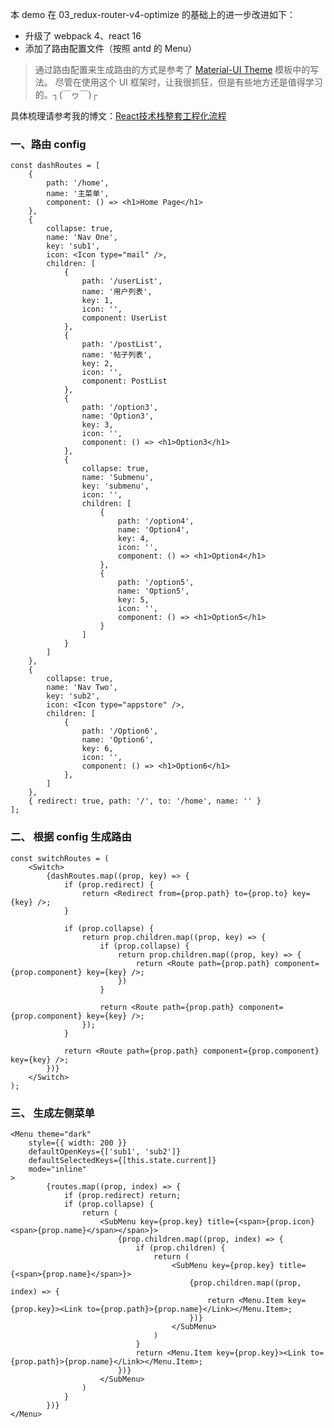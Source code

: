 本 demo 在 03_redux-router-v4-optimize 的基础上的进一步改进如下：

- 升级了 webpack 4、react 16
- 添加了路由配置文件（按照 antd 的 Menu）

> 通过路由配置来生成路由的方式是参考了 [Material-UI Theme](https://demos.creative-tim.com/material-dashboard-react/?_ga=2.55719595.10714530.1535703355-492283409.1535703355#/dashboard) 模板中的写法。 尽管在使用这个 UI 框架时，让我很抓狂，但是有些地方还是值得学习的。┐(￣ヮ￣)┌

具体梳理请参考我的博文：[React技术栈整套工程化流程](https://www.jianshu.com/p/088116f02b26)

### 一、路由 config

	const dashRoutes = [
	    {
	        path: '/home',
	        name: '主菜单',
	        component: () => <h1>Home Page</h1>
	    },
	    {
	        collapse: true,
	        name: 'Nav One',
	        key: 'sub1',
	        icon: <Icon type="mail" />,
	        children: [
	            {
	                path: '/userList',
	                name: '用户列表',
	                key: 1,
	                icon: '',
	                component: UserList
	            }, 
	            {
	                path: '/postList',
	                name: '帖子列表',
	                key: 2,
	                icon: '',
	                component: PostList
	            },
	            {
	                path: '/option3',
	                name: 'Option3',
	                key: 3,
	                icon: '',
	                component: () => <h1>Option3</h1>
	            },
	            {
	                collapse: true,
	                name: 'Submenu',
	                key: 'submenu',
	                icon: '',
	                children: [
	                    {
	                        path: '/option4',
	                        name: 'Option4',
	                        key: 4,
	                        icon: '',
	                        component: () => <h1>Option4</h1>
	                    },
	                    {
	                        path: '/option5',
	                        name: 'Option5',
	                        key: 5,
	                        icon: '',
	                        component: () => <h1>Option5</h1>
	                    }
	                ]
	            }
	        ]
	    },
	    {
	        collapse: true,
	        name: 'Nav Two',
	        key: 'sub2',
	        icon: <Icon type="appstore" />,
	        children: [
	            {
	                path: '/Option6',
	                name: 'Option6',
	                key: 6,
	                icon: '',
	                component: () => <h1>Option6</h1>
	            },
	        ]
	    },
	    { redirect: true, path: '/', to: '/home', name: '' }
	];


### 二、 根据 config 生成路由

	const switchRoutes = (
	    <Switch>
	        {dashRoutes.map((prop, key) => {
	            if (prop.redirect) {
	                return <Redirect from={prop.path} to={prop.to} key={key} />;
	            }
	
	            if (prop.collapse) {
	                return prop.children.map((prop, key) => {
	                    if (prop.collapse) {
	                        return prop.children.map((prop, key) => {
	                            return <Route path={prop.path} component={prop.component} key={key} />;
	                        })
	                    }
	    
	                    return <Route path={prop.path} component={prop.component} key={key} />;
	                });
	            }
	            
	            return <Route path={prop.path} component={prop.component} key={key} />; 
	        })}
	    </Switch>
	);



### 三、 生成左侧菜单

	<Menu theme="dark"
        style={{ width: 200 }}
        defaultOpenKeys={['sub1', 'sub2']}
        defaultSelectedKeys={[this.state.current]}
        mode="inline"
    >
            {routes.map((prop, index) => {
                if (prop.redirect) return;
                if (prop.collapse) {
                    return (
                        <SubMenu key={prop.key} title={<span>{prop.icon}<span>{prop.name}</span></span>}>
                            {prop.children.map((prop, index) => {
                                if (prop.children) {
                                    return (
                                        <SubMenu key={prop.key} title={<span>{prop.name}</span>}>
                                            {prop.children.map((prop, index) => {
                                                return <Menu.Item key={prop.key}><Link to={prop.path}>{prop.name}</Link></Menu.Item>;
                                            })}
                                        </SubMenu>
                                    )
                                }
                                return <Menu.Item key={prop.key}><Link to={prop.path}>{prop.name}</Link></Menu.Item>;
                            })}
                        </SubMenu>
                    )
                }
            })}
    </Menu>



